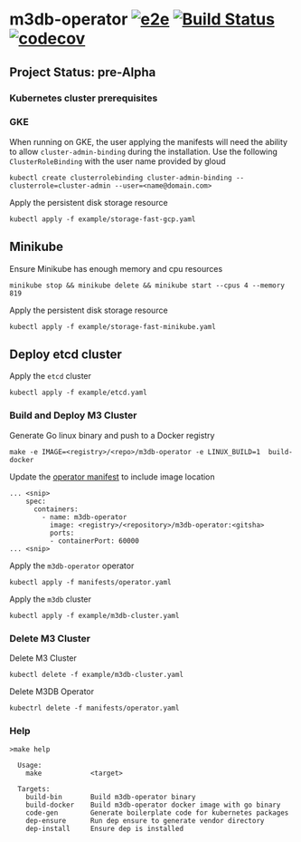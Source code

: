 # m3db-operator [![e2e](https://travis-ci.org/m3db/m3db-operator.svg?branch=master)](https://travis-ci.org/m3db/m3db-operator)  [![Build Status](https://semaphoreci.com/api/v1/m3db/m3db-operator/branches/master/badge.svg)](https://semaphoreci.com/m3db/m3db-operator) [![codecov](https://codecov.io/gh/m3db/m3db-operator/branch/master/graph/badge.svg)](https://codecov.io/gh/m3db/m3db-operator)

## Project Status: pre-Alpha

### Kubernetes cluster prerequisites 

### GKE 
When running on GKE, the user applying the manifests will need the ability to 
allow `cluster-admin-binding` during the installation. Use the following
`ClusterRoleBinding` with the user name provided by gloud 

```
kubectl create clusterrolebinding cluster-admin-binding --clusterrole=cluster-admin --user=<name@domain.com>
```

Apply the persistent disk storage resource

```
kubectl apply -f example/storage-fast-gcp.yaml
```

## Minikube 

Ensure Minikube has enough memory and cpu resources
```
minikube stop && minikube delete && minikube start --cpus 4 --memory 819
```

Apply the persistent disk storage resource

```
kubectl apply -f example/storage-fast-minikube.yaml
```

## Deploy etcd cluster

Apply the `etcd` cluster

```
kubectl apply -f example/etcd.yaml
```

### Build and Deploy M3 Cluster

Generate Go linux binary and push to a Docker registry

```
make -e IMAGE=<registry>/<repo>/m3db-operator -e LINUX_BUILD=1  build-docker 
```

Update the [operator manifest](https://github.com/m3db/m3db-operator/blob/master/manifests/operator.yaml#L93) to include image location 
```
... <snip>
    spec:
      containers:
        - name: m3db-operator
          image: <registry>/<repository>/m3db-operator:<gitsha>
          ports:
          - containerPort: 60000
... <snip>
``` 


Apply the `m3db-operator` operator 

```
kubectl apply -f manifests/operator.yaml
```
Apply the `m3db` cluster

```
kubectl apply -f example/m3db-cluster.yaml
```

### Delete M3 Cluster

Delete M3 Cluster

```
kubectl delete -f example/m3db-cluster.yaml
```

Delete M3DB Operator 

```
kubectrl delete -f manifests/operator.yaml
```

### Help 
```
>make help

  Usage:
    make            <target>

  Targets:
    build-bin       Build m3db-operator binary
    build-docker    Build m3db-operator docker image with go binary
    code-gen        Generate boilerplate code for kubernetes packages
    dep-ensure      Run dep ensure to generate vendor directory
    dep-install     Ensure dep is installed
```


